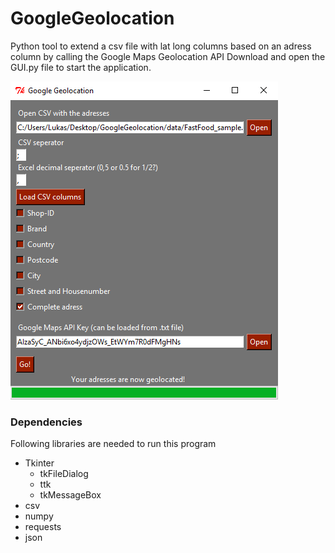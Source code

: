 # GoogleGeolocation

Python tool to extend a csv file with lat long columns based on an adress column by calling the Google Maps Geolocation API
Download and open the GUI.py file to start the application.

![Alt Text](https://github.com/lukasalexanderweber/GoogleGeolocation/blob/master/img/GUI.png)


### Dependencies

Following libraries are needed to run this program

* Tkinter 
	* tkFileDialog
	* ttk
	* tkMessageBox
* csv
* numpy
* requests
* json
